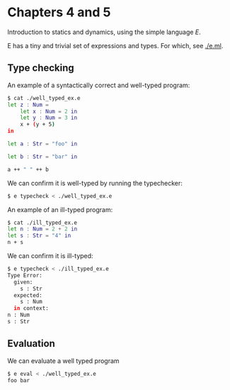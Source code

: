 # Chapters 4 and 5

Introduction to statics and dynamics, using the simple language *E*.

E has a tiny and trivial set of expressions and types. For which, see
[./e.ml](./e.ml).

## Type checking

An example of a syntactically correct and well-typed program:

```sh
$ cat ./well_typed_ex.e
let z : Num =
    let x : Num = 2 in
    let y : Num = 3 in
    x + (y + 5)
in

let a : Str = "foo" in

let b : Str = "bar" in

a ++ " " ++ b
```

We can confirm it is well-typed by running the typechecker:

```sh
$ e typecheck < ./well_typed_ex.e
```

An example of an ill-typed program:

```sh
$ cat ./ill_typed_ex.e
let n : Num = 2 + 2 in
let s : Str = "4" in
n + s
```

We can confirm it is ill-typed:


```sh
$ e typecheck < ./ill_typed_ex.e
Type Error:
  given:
    s : Str
  expected:
    s : Num
  in context:
n : Num
s : Str
```

## Evaluation

We can evaluate a well typed program

```sh
$ e eval < ./well_typed_ex.e
foo bar
```
